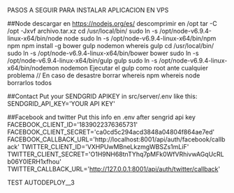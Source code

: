 PASOS A SEGUIR PARA INSTALAR APLICACION EN VPS

##Node
descargar en https://nodejs.org/es/
descomprimir en /opt
tar -C /opt -Jxvf archivo.tar.xz
cd /usr/local/bin/
sudo ln -s /opt/node-v6.9.4-linux-x64/bin/node node
sudo ln -s /opt/node-v6.9.4-linux-x64/bin/npm npm
npm install -g bower gulp nodemon
whereis gulp
cd /usr/local/bin/
sudo ln -s /opt/node-v6.9.4-linux-x64/bin/bower bower
sudo ln -s /opt/node-v6.9.4-linux-x64/bin/gulp gulp
sudo ln -s /opt/node-v6.9.4-linux-x64/bin/nodemon nodemon
Ejecutar el gulp como root ante cualquier problema
// En caso de desastre borrar
whereis npm
whereis node
borrarlos todos


##Contact
Put your SENDGRID APIKEY in src/server/.env like this:
SENDGRID_API_KEY='YOUR API KEY'

##Facebook and twitter
Put this info en .env after sengrid api key
FACEBOOK_CLIENT_ID='1839022376365731'
FACEBOOK_CLIENT_SECRET='ca0cd5c294acd3848a04804f864ae7ed'
FACEBOOK_CALLBACK_URL='http://localhost:8001/api/auth/facebook/callback'
TWITTER_CLIENT_ID='VXHPUwMBneLkzmgWBSZs1mLiF'
TWITTER_CLIENT_SECRET='O1H9NH68tnTYhq7pMFk0WfVRhivwAGqUcRLb06Y0lERH1xfhou'
TWITTER_CALLBACK_URL='http://127.0.0.1:8001/api/auth/twitter/callback'


TEST AUTODEPLOY__3